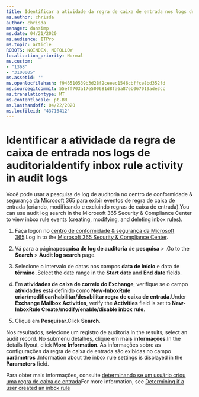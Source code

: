 ```yaml
---
title: Identificar a atividade da regra de caixa de entrada nos logs de auditoria
ms.author: chrisda
author: chrisda
manager: dansimp
ms.date: 04/21/2020
ms.audience: ITPro
ms.topic: article
ROBOTS: NOINDEX, NOFOLLOW
localization_priority: Normal
ms.custom:
- "1368"
- "3100005"
ms.assetid: ''
ms.openlocfilehash: f946510539b3d28f2ceeec1546cbffce8bd352fd
ms.sourcegitcommit: 55eff703a17e500681d8fa6a87eb067019ade3cc
ms.translationtype: MT
ms.contentlocale: pt-BR
ms.lasthandoff: 04/22/2020
ms.locfileid: "43716412"
---
```

# <a name="identify-inbox-rule-activity-in-audit-logs"></a><span data-ttu-id="62b22-102">Identificar a atividade da regra de caixa de entrada nos logs de auditoria</span><span class="sxs-lookup"><span data-stu-id="62b22-102">Identify inbox rule activity in audit logs</span></span>

<span data-ttu-id="62b22-103">Você pode usar a pesquisa de log de auditoria no centro de conformidade & segurança da Microsoft 365 para exibir eventos de regra de caixa de entrada (criando, modificando e excluindo regras de caixa de entrada).</span><span class="sxs-lookup"><span data-stu-id="62b22-103">You can use audit log search in the Microsoft 365 Security & Compliance Center to view inbox rule events (creating, modifying, and deleting inbox rules).</span></span>

1. <span data-ttu-id="62b22-104">Faça logon no [centro de conformidade & segurança da Microsoft 365](https://protection.office.com/).</span><span class="sxs-lookup"><span data-stu-id="62b22-104">Log in to the [Microsoft 365 Security & Compliance Center](https://protection.office.com/).</span></span>

2. <span data-ttu-id="62b22-105">Vá para a página**pesquisa de log de auditoria** de **pesquisa** > .</span><span class="sxs-lookup"><span data-stu-id="62b22-105">Go to the **Search** > **Audit log search** page.</span></span>

3. <span data-ttu-id="62b22-106">Selecione o intervalo de datas nos campos **data de início** e data de **término** .</span><span class="sxs-lookup"><span data-stu-id="62b22-106">Select the date range in the **Start date** and **End date** fields.</span></span>

4. <span data-ttu-id="62b22-107">Em **atividades de caixa de correio do Exchange**, verifique se o campo **atividades** está definido como **New-InboxRule criar/modificar/habilitar/desabilitar regra de caixa de entrada**.</span><span class="sxs-lookup"><span data-stu-id="62b22-107">Under **Exchange Mailbox Activities**, verify the **Activities** field is set to **New-InboxRule Create/modify/enable/disable inbox rule**.</span></span>

5. <span data-ttu-id="62b22-108">Clique em **Pesquisar**.</span><span class="sxs-lookup"><span data-stu-id="62b22-108">Click **Search**.</span></span>

<span data-ttu-id="62b22-109">Nos resultados, selecione um registro de auditoria.</span><span class="sxs-lookup"><span data-stu-id="62b22-109">In the results, select an audit record.</span></span> <span data-ttu-id="62b22-110">No submenu detalhes, clique em **mais informações**.</span><span class="sxs-lookup"><span data-stu-id="62b22-110">In the details flyout, click **More Information**.</span></span> <span data-ttu-id="62b22-111">As informações sobre as configurações da regra de caixa de entrada são exibidas no campo **parâmetros** .</span><span class="sxs-lookup"><span data-stu-id="62b22-111">Information about the inbox rule settings is displayed in the **Parameters** field.</span></span>

<span data-ttu-id="62b22-112">Para obter mais informações, consulte [determinando se um usuário criou uma regra de caixa de entrada](https://docs.microsoft.com//office365/securitycompliance/auditing-troubleshooting-scenarios#determining-if-a-user-created-an-inbox-rule)</span><span class="sxs-lookup"><span data-stu-id="62b22-112">For more information, see [Determining if a user created an inbox rule](https://docs.microsoft.com//office365/securitycompliance/auditing-troubleshooting-scenarios#determining-if-a-user-created-an-inbox-rule)</span></span>
